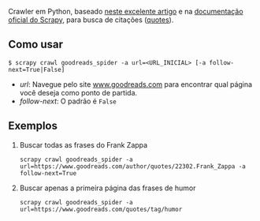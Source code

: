 Crawler em Python, baseado [neste excelente artigo](https://www.digitalocean.com/community/tutorials/como-fazer-crawling-em-uma-pagina-web-com-scrapy-e-python-3-pt) e na [documentação oficial do Scrapy](https://docs.scrapy.org/en/latest/index.html), para busca de citações ([quotes](https://www.goodreads.com/quotes)).

## Como usar
```nash
$ scrapy crawl goodreads_spider -a url=<URL_INICIAL> [-a follow-next=True|False]
```

- *url*: Navegue pelo site www.goodreads.com para encontrar qual página você deseja como ponto de partida.
- *follow-next*: O padrão é `False`


## Exemplos

1. Buscar todas as frases do Frank Zappa
    ```
    scrapy crawl goodreads_spider -a url=https://www.goodreads.com/author/quotes/22302.Frank_Zappa -a follow-next=True
    ```

1. Buscar apenas a primeira página das frases de humor

    ```
    scrapy crawl goodreads_spider -a url=https://www.goodreads.com/quotes/tag/humor
    ```